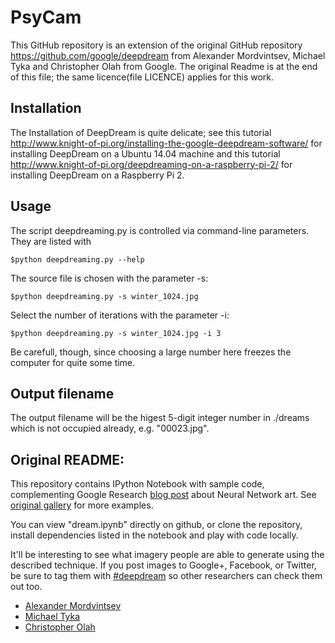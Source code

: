 PsyCam
============

This GitHub repository is an extension of the original GitHub repository
https://github.com/google/deepdream from Alexander Mordvintsev, Michael Tyka and
Christopher Olah from Google. The original Readme is at the end of this file;
the same licence(file LICENCE) applies for this work.

Installation
-------------------------------

The Installation of DeepDream is quite delicate; see this tutorial
http://www.knight-of-pi.org/installing-the-google-deepdream-software/
for installing DeepDream on a Ubuntu 14.04 machine and this tutorial
http://www.knight-of-pi.org/deepdreaming-on-a-raspberry-pi-2/
for installing DeepDream on a Raspberry Pi 2.

Usage
-----------------------------------
The script deepdreaming.py is controlled via command-line parameters. They are listed with

    $python deepdreaming.py --help

The source file is chosen with the parameter -s:

    $python deepdreaming.py -s winter_1024.jpg

Select the number of iterations with the parameter -i:

    $python deepdreaming.py -s winter_1024.jpg -i 3

Be carefull, though, since choosing a large number here freezes the computer for quite some time.

Output filename
--------------------------------
The output filename will be the higest 5-digit integer number in ./dreams which
is not occupied already, e.g. "00023.jpg".

Original README:
--------------------------------

This repository contains IPython Notebook with sample code, complementing 
Google Research [blog post](http://googleresearch.blogspot.ch/2015/06/inceptionism-going-deeper-into-neural.html) about Neural Network art.
See [original gallery](https://photos.google.com/share/AF1QipPX0SCl7OzWilt9LnuQliattX4OUCj_8EP65_cTVnBmS1jnYgsGQAieQUc1VQWdgQ?key=aVBxWjhwSzg2RjJWLWRuVFBBZEN1d205bUdEMnhB) for more examples.

You can view "dream.ipynb" directly on github, or clone the repository, 
install dependencies listed in the notebook and play with code locally.

It'll be interesting to see what imagery people are able to generate using the described technique. If you post images to Google+, Facebook, or Twitter, be sure to tag them with [#deepdream](https://twitter.com/hashtag/deepdream) so other researchers can check them out too.

* [Alexander Mordvintsev](mailto:moralex@google.com)
* [Michael Tyka](https://www.twitter.com/mtyka)
* [Christopher Olah](mailto:colah@google.com)
